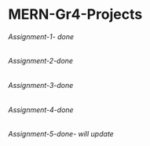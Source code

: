 # MERN-Gr4-Projects

###### Assignment-1- done
###### Assignment-2-done
###### Assignment-3-done
###### Assignment-4-done
###### Assignment-5-done- will update 
